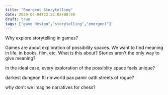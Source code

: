 ```yaml
---
title: "Emergent Storytelling"
date: 2020-04-04T22:22:02+08:00
draft: true
tags: ["game design","storytelling","emergent"]
---
```


Why explore storytelling in games?

Games are about exploration of possibility spaces.
We want to find meaning in life, in books, film, etc. What is this about?
Stories aren't the only way to give meaning?



In the ideal case, every exploration of the possiblity space feels unique?


darkest dungeon
ftl
rimworld
pax pamir
oath
streets of rogue?



why don't we imagine narratives for chess?




